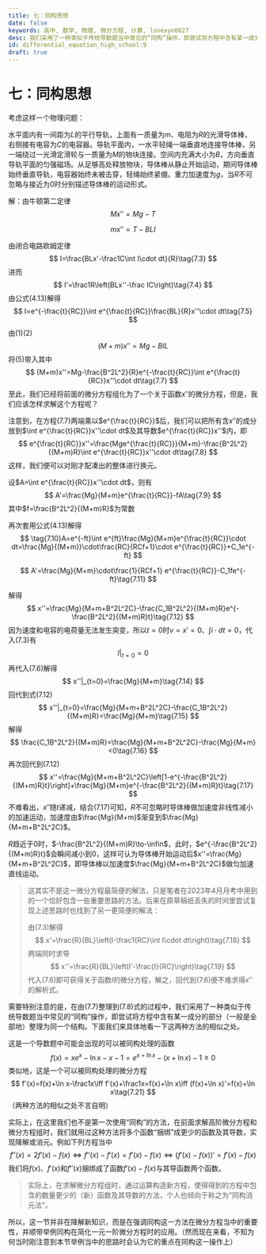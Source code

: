 ```yaml
---
title: 七：同构思想
date: false
keywords: 高中, 数学, 物理, 微分方程, 计算, lovexyn0827
desc: 我们采用了一种类似于传统导数题当中常见的“同构”操作，即尝试将方程中含有某一成分的部分（一般是全部地）整理为同一个结构。下面我们来具体地看一下这两种方法的相似之处。
id: differential_equation_high_school:9
draft: true
---
```


# 七：同构思想

考虑这样一个物理问题：

水平面内有一间距为$L$的平行导轨，上面有一质量为$m$、电阻为$R$的光滑导体棒，右侧接有电容为$C$的电容器。导轨平面内，一水平轻绳一端垂直地连接导体棒，另一端绕过一光滑定滑轮与一质量为$M$的物块连接。空间内充满大小为$B$，方向垂直导轨平面的匀强磁场。从足够高处释放物块，导体棒从静止开始运动，期间导体棒始终垂直导轨，电容器始终未被击穿，轻绳始终紧绷。重力加速度为$g$，当$R$不可忽略与接近为0时分别描述导体棒的运动形式。

解：由牛顿第二定律
$$
Mx''=Mg-T\tag{7.1}
$$

$$
mx''=T-BLI\tag{7.2}
$$

由闭合电路欧姆定律
$$
I=\frac{BLx'-\frac1C\int I\cdot dt}{R}\tag{7.3}
$$
进而
$$
I'=\frac1R\left(BLx''-\frac IC\right)\tag{7.4}
$$
由公式(4.13)解得
$$
I=e^{-\frac{t}{RC}}\int e^{\frac{t}{RC}}\frac{BL}{R}x''\cdot dt\tag{7.5}
$$
由(1)(2)
$$
(M+m)x''=Mg-BIL\tag{7.6}
$$
将(5)带入其中
$$
(M+m)x''=Mg-\frac{B^2L^2}{R}e^{-\frac{t}{RC}}\int e^{\frac{t}{RC}}x''\cdot dt\tag{7.7}
$$
至此，我们已经将前面的微分方程组化为了一个关于函数$x''$的微分方程，但是，我们应该怎样求解这个方程呢？

注意到，在方程(7.7)两端乘以$e^{\frac{t}{RC}}$后，我们可以把所有含$x''$的成分放到$\int e^{\frac{t}{RC}}x''\cdot dt$及其导数$e^{\frac{t}{RC}}x''$内，即
$$
e^{\frac{t}{RC}}x''=\frac{Mge^{\frac{t}{RC}}}{M+m}-\frac{B^2L^2}{(M+m)R}\int e^{\frac{t}{RC}}x''\cdot dt\tag{7.8}
$$
这样，我们便可以对刚才配凑出的整体进行换元。

设$A=\int e^{\frac{t}{RC}}x''\cdot dt$，则有
$$
A'=\frac{Mg}{M+m}e^{\frac{t}{RC}}-fA\tag{7.9}
$$
其中$f=\frac{B^2L^2}{(M+m)R}$为常数

再次套用公式(4.13)解得
$$
\tag{7.10}A=e^{-ft}\int e^{ft}\frac{Mg}{M+m}e^{\frac{t}{RC}}\cdot dt=\frac{Mg}{(M+m)}\cdot\frac{RC}{RCf+1}\cdot e^{\frac{t}{RC}}+C_1e^{-ft}
$$

$$
A'=\frac{Mg}{M+m}\cdot\frac{1}{RCf+1} e^{\frac{t}{RC}}-C_1fe^{-ft}\tag{7.11}
$$

解得
$$
x''=\frac{Mg}{M+m+B^2L^2C}-\frac{C_1B^2L^2}{(M+m)R}e^{-\frac{B^2L^2}{(M+m)R}t}\tag{7.12}
$$
因为速度和电容的电荷量无法发生突变，所以$t=0$时$v=x'=0$、$\int i \cdot dt=0$，代入(7.3)有
$$
I|_{t=0}=0\tag{7.13}
$$
再代入(7.6)解得
$$
x''|_{t=0}=\frac{Mg}{M+m}\tag{7.14}
$$
回代到式(7.12)
$$
x''|_{t=0}=\frac{Mg}{M+m+B^2L^2C}-\frac{C_1B^2L^2}{(M+m)R}=\frac{Mg}{M+m}\tag{7.15}
$$
解得
$$
\frac{C_1B^2L^2}{(M+m)R}=\frac{Mg}{M+m+B^2L^2C}-\frac{Mg}{M+m}<0\tag{7.16}
$$
再次回代到(7.12)
$$
x''=\frac{Mg}{M+m+B^2L^2C}\left[1-e^{-\frac{B^2L^2}{(M+m)R}t}\right]+\frac{Mg}{M+m}e^{-\frac{B^2L^2}{(M+m)R}t}\tag{7.17}
$$
不难看出，$x''$随$t$递减，结合(7.17)可知，$R$不可忽略时导体棒做加速度非线性减小的加速运动，加速度由$\frac{Mg}{M+m}$渐变到$\frac{Mg}{M+m+B^2L^2C}$。

$R$趋近于0时，$-\frac{B^2L^2}{(M+m)R}\to-\infin$，此时，$e^{-\frac{B^2L^2}{(M+m)R}t}$会瞬间减小到0，这样可认为导体棒开始运动后$x''=\frac{Mg}{M+m+B^2L^2C}$，即导体棒以加速度$\frac{Mg}{M+m+B^2L^2C}$做匀加速直线运动。

>这其实不是这一微分方程最简便的解法，只是笔者在2023年4月月考中用到的一个恰好包含一些重要思路的方法。后来在原草稿纸丢失的时间里尝试复现上述思路时也找到了另一更简便的解法：
>
>由(7.3)解得
>$$
>x'=\frac{R}{BL}\left(I-\frac1{RC}\int I\cdot dt\right)\tag{7.18}
>$$
>两端同时求导
>$$
>x''=\frac{R}{BL}\left(I'-\frac{I}{RC}\right)\tag{7.19}
>$$
>代入(7.6)即可获得关于函数$I$的微分方程，解之，回代到(7.6)便不难求得$x''$的解析式。

需要特别注意的是，在由(7.7)整理到(7.8)式的过程中，我们采用了一种类似于传统导数题当中常见的“同构”操作，即尝试将方程中含有某一成分的部分（一般是全部地）整理为同一个结构。下面我们来具体地看一下这两种方法的相似之处。

这是一个导数题中可能会出现的可以被同构处理的函数
$$
f(x)=xe^x-\ln x-x-1=e^{x+\ln x}-(x+\ln x)-1\ge0\tag{7.20}
$$
类似地，这是一个可以被同构处理的微分方程
$$
f'(x)=f(x)+\ln x-\frac1x\iff f'(x)+\frac1x=f(x)+\ln x\iff (f(x)+\ln x)'=f(x)+\ln x\tag{7.21}
$$
（两种方法的相似之处不言自明）

实际上，在这里我们也不是第一次使用“同构”的方法，在前面求解高阶微分方程和微分方程组时，我们就用过这种方法将多个函数“捆绑”成更少的函数及其导数，实现降解或消元。例如下列方程当中
$$
f''(x)=2f'(x)-f(x)\iff f''(x)-f'(x)=f'(x)-f(x)\iff (f'(x)-f(x))'=f'(x)-f(x)\tag{7.22}
$$
我们将$f(x)$、$f'(x)$和$f''(x)$捆绑成了函数$f'(x)-f(x)$与其导函数两个函数。

>  实际上，在求解微分方程组时，通过运算构造新方程，使得得到的方程中包含的数量更少的（新）函数及其导数的方法，个人也倾向于称之为“同构消元法”。

所以，这一节并非在降解新知识，而是在强调同构这一方法在微分方程当中的重要性，并顺带举例同构在简化一元一阶微分方程时的应用。（然而现在来看，不知为何当时刚注意到本节举例当中的思路时会认为它的重点在同构这一操作上）